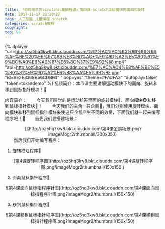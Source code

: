 ```yaml
---
title: 「炒鸡简单的scratch儿童编程课」第四课-scratch运动模块的面向和旋转
date: 2017-11-17 21:20:27
tags: 人工智能 儿童编程 scratch
categories: scratch教程
copyright:
top: 96
---
```




{% dplayer "url=http://oz5hq3kw8.bkt.clouddn.com/%E7%AC%AC%E5%9B%9B%E8%AF%BE%20%E6%97%8B%E8%BD%AC+%E9%9D%A2%E5%90%91%E9%BC%A0%E6%A0%87%E6%8C%87%E9%92%88.mp4" "api=http://oz5hq3kw8.bkt.clouddn.com/%E7%AC%AC4%E8%AF%BE%E5%B0%81%E9%9D%A2%E6%88%AA%E5%9B%BE.png" "id=9E2E3368B56CDBB4" "loop=yes" "theme=#FADFA3" "autoplay=false" "token=tokendemo" %}
视频简介：本节课主要讲解运动模块下的面向、旋转和移到鼠标指针模块！🐥

内容简介：
&#8195;&#8195;今天我们要学的是运动标签里面的旋转模块💫、面向模块🐵和移到鼠标指针模块📌！
&#8195;&#8195;今天我们的主角一只企鹅🐧，我们分别使用旋转模块、面向模块和移到鼠标指针模块来使这只企鹅产生不同的效果，下面我们就一起来编写程序吧！🤩<!--more-->
&#8195;&#8195;首先我们要搭建场景：
<div align=center>![](http://oz5hq3kw8.bkt.clouddn.com/第4课企鹅场景.png?imageMogr2/thumbnail/300x300)</div>
&#8195;&#8195;然后我们开始编写程序：

1. 旋转模块程序🐬
<div align=center>
![第4课旋转程序图](http://oz5hq3kw8.bkt.clouddn.com/第4课旋转程序图.png?imageMogr2/thumbnail/150x150
)</div>

2. 面向鼠标指针程序🐳
<div align=center>
![第4课面向鼠标指程序针图](http://oz5hq3kw8.bkt.clouddn.com/第4课面向鼠标指程序针图.png?imageMogr2/thumbnail/150x150)
</div>

3. 移到鼠标指针程序📌
<div align=center>
![第4课移到鼠标指针程序图](http://oz5hq3kw8.bkt.clouddn.com/第4课移到鼠标指针程序图.png?imageMogr2/thumbnail/150x150)
</div>



